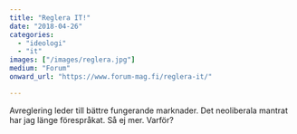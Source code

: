 ```yaml
---
title: "Reglera IT!"
date: "2018-04-26"
categories: 
  - "ideologi"
  - "it"
images: ["/images/reglera.jpg"]
medium: "Forum"
onward_url: "https://www.forum-mag.fi/reglera-it/"

---
```


Avreglering leder till bättre fungerande marknader. Det neoliberala mantrat har jag länge förespråkat. Så ej mer. Varför?
